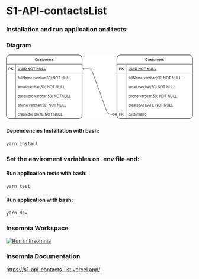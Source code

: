 # S1-API-contactsList

### Installation and run application and tests:

### Diagram
![Alt text](DER_S1.png)

#### Dependencies Installation with bash:
```bash
yarn install
```
### Set the enviroment variables on .env file and:

#### Run application tests with bash:
```bash
yarn test
```

#### Run application with bash:
```bash
yarn dev
```

### Insomnia Workspace

<a href="https://insomnia.rest/run?label=Contacts%20List%20-%20API&uri=https%3A%2F%2Fs1-api-contacts-list.vercel.app%2Finsomnia.json" target="_blank"><img src="https://insomnia.rest/images/run.svg" alt="Run in Insomnia"></a><br>

### Insomnia Documentation
https://s1-api-contacts-list.vercel.app/
